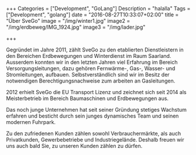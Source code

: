 +++
Categories = ["Development", "GoLang"]
Description = "halalla"
Tags = ["Development", "golang"]
date = "2016-08-27T10:33:07+02:00"
title = "Über SveGo"
image = "/img/winter1.jpg"
image2 = "/img/erdbeweg/IMG_1924.jpg"
image3 = "/img/lader.jpg"

+++

Gegründet im Jahre 2011, zählt SveGo zu den etablierten Dienstleistern in den Bereichen Erdbewegungen und Winterdienst im Raum Saarland. Ausserdem konnten wir in den letzten Jahren viel Erfahrung im Bereich Versorgungsleitungen, dazu gehören Fernwärme-, Gas-, Wasser- und Stromleitungen, aufbauen. Selbstverständlich sind wir im Besitz der notwendigen Berechtigungsnachweise zum arbeiten an Gasleitungen.

2012 erhielt SveGo die EU Transport Lizenz und zeichnet sich seit 2014 als Meisterbetrieb im Bereich Baumaschinen und Erdbewegungen aus.

Das noch junge Unternehmen hat seit seiner Gründung stetiges Wachstum erfahren und besticht durch sein junges dynamisches Team und seinen modernen Fuhrpark.

Zu den zufriedenen Kunden zählen sowohl Verbrauchermärkte, als auch Privatkunden, Gewerbebetriebe und Industriegelände. Deshalb freuen wir uns auch bald Sie, zu unseren Kunden zählen zu dürfen.
